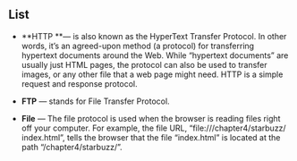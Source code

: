 ## List
 - **HTTP **— is also known as the HyperText Transfer Protocol. In other words,
it’s an agreed-upon method (a protocol) for transferring hypertext
documents around the Web. While “hypertext documents” are usually
just HTML pages, the protocol can also be used to transfer images, or
any other file that a web page might need.
HTTP is a simple request and response protocol.

 - **FTP** — stands for File Transfer Protocol.
 
 - **File** — The file protocol is used when the browser is reading files right off your computer. For example, the file URL, “file:///chapter4/starbuzz/ index.html”, tells the browser that the file “index.html” is located at the path “/chapter4/starbuzz/”.
 